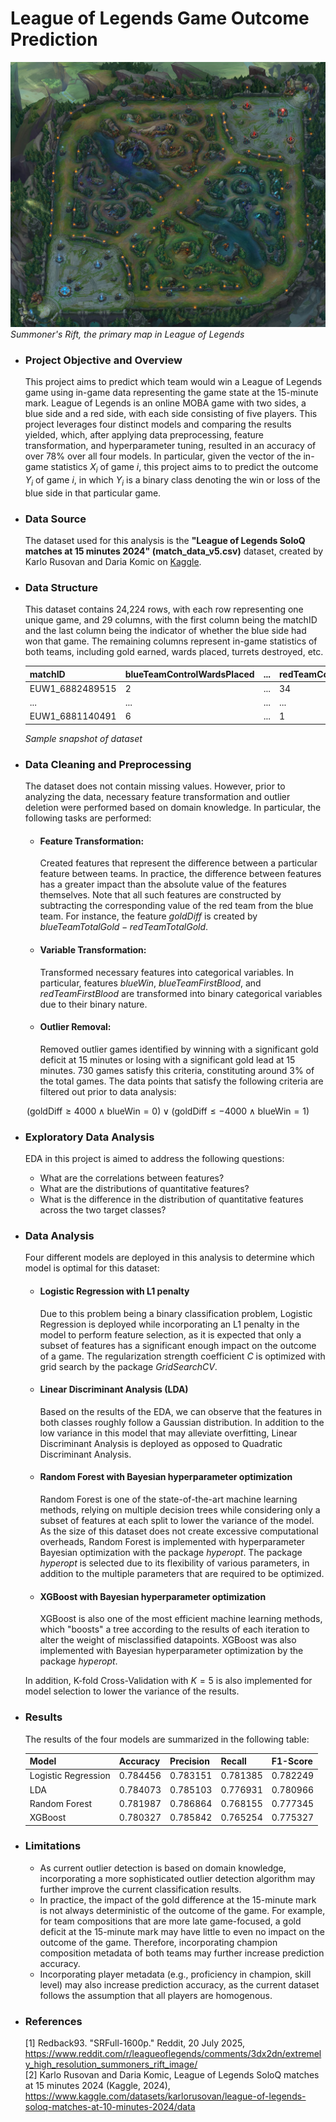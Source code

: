 # League of Legends Game Outcome Prediction
![Game Map of League of Legends](assets/SR.jpg)
*Summoner's Rift, the primary map in League of Legends*

- ### Project Objective and Overview
  This project aims to predict which team would win a League of Legends game using in-game data representing the game state at the 15-minute mark. League of Legends is an online MOBA game with two sides, a blue side and a red side, with each side consisting of five players. This project leverages four distinct models and comparing the results yielded, which, after applying data preprocessing, feature transformation, and hyperparameter tuning, resulted in an accuracy of over 78% over all four models. In particular, given the vector of the in-game statistics $X_i$ of game $i$, this project aims to to predict the outcome $Y_i$ of game $i$, in which $Y_i$ is a binary class denoting the win or loss of the blue side in that particular game.

- ### Data Source
  The dataset used for this analysis is the **"League of Legends SoloQ matches at 15 minutes 2024" (match_data_v5.csv)** dataset, created by Karlo Rusovan and Daria Komic on [Kaggle](https://www.kaggle.com/datasets/karlorusovan/league-of-legends-soloq-matches-at-10-minutes-2024/data).

- ### Data Structure
  This dataset contains 24,224 rows, with each row representing one unique game, and 29 columns, with the first column being the matchID and the last column being the indicator of whether the blue side had won that game. The remaining columns represent in-game statistics of both teams, including gold earned, wards placed, turrets destroyed, etc.

  |matchID|blueTeamControlWardsPlaced|...|redTeamControlWardsPlaced|...|blueWin|
  |-------|--------------------------|---|-------------------------|---|-------|
  |EUW1_6882489515|2|...|34|...|1|
  |...|...|...|...|...|
  |EUW1_6881140491|6|...|1|...|1|

  *Sample snapshot of dataset*

- ### Data Cleaning and Preprocessing
  The dataset does not contain missing values. However, prior to analyzing the data, necessary feature transformation and outlier deletion were performed based on domain knowledge. In particular, the following tasks are performed:

  - #### Feature Transformation:
    Created features that represent the difference between a particular feature between teams. In practice, the difference between features has a greater impact than the absolute value of the features themselves. Note that all such features are constructed by subtracting the corresponding value of the red team from the blue team. 
    For instance, the feature $goldDiff$ is created by $blueTeamTotalGold - redTeamTotalGold$.
  - #### Variable Transformation:
    Transformed necessary features into categorical variables. In particular, features $blueWin$, $blueTeamFirstBlood$, and $redTeamFirstBlood$ are transformed into binary categorical variables due to their binary nature.
  - #### Outlier Removal:
    Removed outlier games identified by winning with a significant gold deficit at 15 minutes or losing with a significant gold lead at 15 minutes. 730 games satisfy this criteria, constituting around 3% of the total games. The data points that satisfy the following criteria are filtered out prior to data analysis:
    
$$
\left( \text{goldDiff} \geq 4000 \land \text{blueWin} = 0 \right) \lor \left( \text{goldDiff} \leq -4000 \land \text{blueWin} = 1 \right)
$$

- ### Exploratory Data Analysis
  EDA in this project is aimed to address the following questions:

  - What are the correlations between features?
  - What are the distributions of quantitative features?
  - What is the difference in the distribution of quantitative features across the two target classes?

- ### Data Analysis
  Four different models are deployed in this analysis to determine which model is optimal for this dataset:
  - #### Logistic Regression with L1 penalty
    Due to this problem being a binary classification problem, Logistic Regression is deployed while incorporating an L1 penalty in the model to perform feature selection, as it is expected that only a subset of features has a significant enough impact on the outcome of a game. The regularization strength coefficient $C$ is optimized with grid search by the package *GridSearchCV*.
  - #### Linear Discriminant Analysis (LDA)
    Based on the results of the EDA, we can observe that the features in both classes roughly follow a Gaussian distribution. In addition to the low variance in this model that may alleviate overfitting, Linear Discriminant Analysis is deployed as opposed to Quadratic Discriminant Analysis.
  - #### Random Forest with Bayesian hyperparameter optimization
    Random Forest is one of the state-of-the-art machine learning methods, relying on multiple decision trees while considering only a subset of features at each split to lower the variance of the model. As the size of this dataset does not create excessive computational overheads, Random Forest is implemented with hyperparameter Bayesian optimization with the package *hyperopt*. The package _hyperopt_ is selected due to its flexibility of various parameters, in addition to the multiple parameters that are required to be optimized. 
  - #### XGBoost with Bayesian hyperparameter optimization
    XGBoost is also one of the most efficient machine learning methods, which "boosts" a tree according to the results of each iteration to alter the weight of misclassified datapoints. XGBoost was also implemented with Bayesian hyperparameter optimization by the package *hyperopt*.

  In addition, K-fold Cross-Validation with $K = 5$ is also implemented for model selection to lower the variance of the results.

- ### Results
  The results of the four models are summarized in the following table:

  |Model|Accuracy|Precision|Recall|F1-Score|
  |-----|--------|---------|------|--------|
  |Logistic Regression|0.784456|0.783151|0.781385|0.782249|
  |LDA|0.784073|0.785103|0.776931|0.780966|
  |Random Forest|0.781987|0.786864|0.768155|0.777345|
  |XGBoost|0.780327|0.785842|0.765254|0.775327|

- ### Limitations
  - As current outlier detection is based on domain knowledge, incorporating a more sophisticated outlier detection algorithm may further improve the current classification results.
  - In practice, the impact of the gold difference at the 15-minute mark is not always deterministic of the outcome of the game. For example, for team compositions that are more late game-focused, a gold deficit at the 15-minute mark may have little to even no impact on the outcome of the game. Therefore, incorporating champion composition metadata of both teams may further increase prediction accuracy.
  - Incorporating player metadata (e.g., proficiency in champion, skill level) may also increase prediction accuracy, as the current dataset follows the assumption that all players are homogenous. 

- ### References

  [1] Redback93. "SRFull-1600p." Reddit, 20 July 2025, https://www.reddit.com/r/leagueoflegends/comments/3dx2dn/extremely_high_resolution_summoners_rift_image/ \
  [2] Karlo Rusovan and Daria Komic, League of Legends SoloQ matches at 15 minutes 2024 (Kaggle, 2024), https://www.kaggle.com/datasets/karlorusovan/league-of-legends-soloq-matches-at-10-minutes-2024/data


